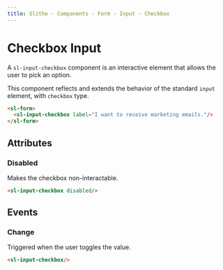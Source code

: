 ```yaml
---
title: Slithe - Components - Form - Input - Checkbox
---
```

# Checkbox Input

A `sl-input-checkbox` component is an interactive element that allows the user to pick an option.

This component reflects and extends the behavior of the standard `input` element, with `checkbox` type.

<Preview>
  <sl-form>
    <sl-input-checkbox label="I want to receive marketing emails."/>
  </sl-form>
</Preview>

``` html
<sl-form>
  <sl-input-checkbox label="I want to receive marketing emails."/>
</sl-form>
```

## Attributes

### Disabled

Makes the checkbox non-interactable.

<Preview>
  <sl-input-checkbox label="I want to receive marketing emails." disabled @click="$notify('disabled')"/>
</Preview>

``` html
<sl-input-checkbox disabled/>
```

## Events

### Change

Triggered when the user toggles the value.

<Preview>
  <sl-input-checkbox label="I want to receive marketing emails." @input="$notify(`value: ${$event.target.value}`)"/>
</Preview>

``` html
<sl-input-checkbox/>
```
